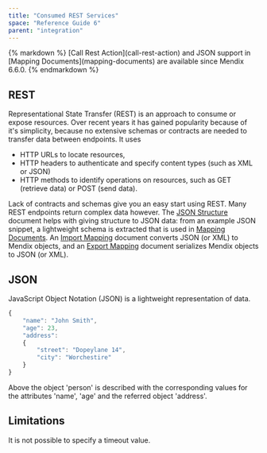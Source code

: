 ```yaml
---
title: "Consumed REST Services"
space: "Reference Guide 6"
parent: "integration"
---
```



<div class="alert alert-info">{% markdown %}
[Call Rest Action](call-rest-action) and JSON support in [Mapping Documents](mapping-documents) are available since Mendix 6.6.0.
{% endmarkdown %}</div>

## REST

Representational State Transfer (REST) is an approach to consume or expose resources. Over recent years it has gained popularity because of it's simplicity, because no extensive schemas or contracts are needed to transfer data between endpoints. It uses

*   HTTP URLs to locate resources, 
*   HTTP headers to authenticate and specify content types (such as XML or JSON)
*   HTTP methods to identify operations on resources, such as GET (retrieve data) or POST (send data).

Lack of contracts and schemas give you an easy start using REST. Many REST endpoints return complex data however. The [JSON Structure](json-structures) document helps with giving structure to JSON data: from an example JSON snippet, a lightweight schema is extracted that is used in [Mapping Documents](mapping-documents). An [Import Mapping](import-mappings) document converts JSON (or XML) to Mendix objects, and an [Export Mapping](export-mappings) document serializes Mendix objects to JSON (or XML).

## JSON

JavaScript Object Notation (JSON) is a lightweight representation of data. 

```js
{
	"name": "John Smith",
	"age": 23,
	"address": 
	{
		"street": "Dopeylane 14",
		"city": "Worchestire"
	}
}
```

Above the object 'person' is described with the corresponding values for the attributes 'name', 'age' and the referred object 'address'.

## Limitations
It is not possible to specify a timeout value.

